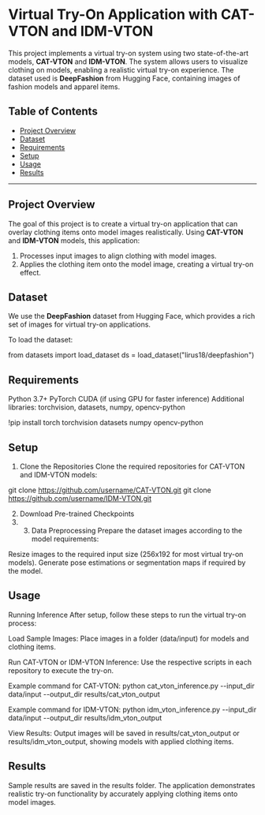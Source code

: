 # Virtual Try-On Application with CAT-VTON and IDM-VTON

This project implements a virtual try-on system using two state-of-the-art models, **CAT-VTON** and **IDM-VTON**. The system allows users to visualize clothing on models, enabling a realistic virtual try-on experience. The dataset used is **DeepFashion** from Hugging Face, containing images of fashion models and apparel items.

## Table of Contents

- [Project Overview](#project-overview)
- [Dataset](#dataset)
- [Requirements](#requirements)
- [Setup](#setup)
- [Usage](#usage)
- [Results](#results)


---

## Project Overview

The goal of this project is to create a virtual try-on application that can overlay clothing items onto model images realistically. Using **CAT-VTON** and **IDM-VTON** models, this application:
1. Processes input images to align clothing with model images.
2. Applies the clothing item onto the model image, creating a virtual try-on effect.

## Dataset

We use the **DeepFashion** dataset from Hugging Face, which provides a rich set of images for virtual try-on applications.

To load the dataset:

from datasets import load_dataset
ds = load_dataset("lirus18/deepfashion")

## Requirements

Python 3.7+
PyTorch
CUDA (if using GPU for faster inference)
Additional libraries: torchvision, datasets, numpy, opencv-python

!pip install torch torchvision datasets numpy opencv-python

## Setup

1. Clone the Repositories
Clone the required repositories for CAT-VTON and IDM-VTON models:

git clone https://github.com/username/CAT-VTON.git
git clone https://github.com/username/IDM-VTON.git

2. Download Pre-trained Checkpoints
3. 3. Data Preprocessing
Prepare the dataset images according to the model requirements:

Resize images to the required input size (256x192 for most virtual try-on models).
Generate pose estimations or segmentation maps if required by the model.

## Usage

Running Inference
After setup, follow these steps to run the virtual try-on process:

Load Sample Images: Place images in a folder (data/input) for models and clothing items.

Run CAT-VTON or IDM-VTON Inference: Use the respective scripts in each repository to execute the try-on.

Example command for CAT-VTON:   python cat_vton_inference.py --input_dir data/input --output_dir results/cat_vton_output

Example command for IDM-VTON:  python idm_vton_inference.py --input_dir data/input --output_dir results/idm_vton_output


View Results: Output images will be saved in results/cat_vton_output or results/idm_vton_output, showing models with applied clothing items.

## Results

Sample results are saved in the results folder. The application demonstrates realistic try-on functionality by accurately applying clothing items onto model images.


